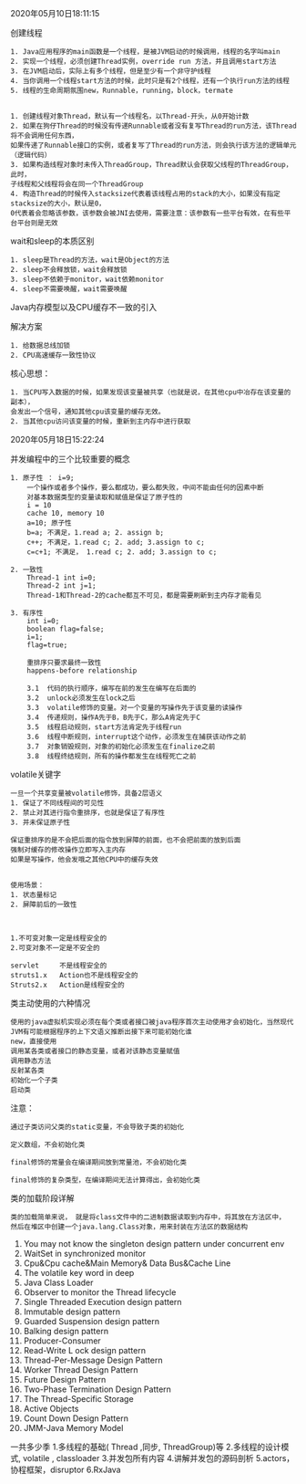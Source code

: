 2020年05月10日18:11:15

创建线程

    1. Java应用程序的main函数是一个线程，是被JVM启动的时候调用，线程的名字叫main
    2. 实现一个线程，必须创建Thread实例，override run 方法，并且调用start方法
    3. 在JVM启动后，实际上有多个线程，但是至少有一个非守护线程
    4. 当你调用一个线程start方法的时候，此时只是有2个线程，还有一个执行run方法的线程
    5. 线程的生命周期氛围new，Runnable，running，block，termate


    1. 创建线程对象Thread，默认有一个线程名，以Thread-开头，从0开始计数
    2. 如果在狗仔Thread的时候没有传递Runnable或者没有复写Thread的run方法，该Thread将不会调用任何东西，
    如果传递了Runnable接口的实例，或者复写了Thread的run方法，则会执行该方法的逻辑单元（逻辑代码）
    3. 如果构造线程对象时未传入ThreadGroup，Thread默认会获取父线程的ThreadGroup，此时，
    子线程和父线程将会在同一个ThreadGroup
    4. 构造Thread的时候传入stacksize代表着该线程占用的stack的大小，如果没有指定stacksize的大小，默认是0，
    0代表着会忽略该参数，该参数会被JNI去使用，需要注意：该参数有一些平台有效，在有些平台平台则是无效

wait和sleep的本质区别

    1. sleep是Thread的方法，wait是Object的方法
    2. sleep不会释放锁，wait会释放锁
    3. sleep不依赖于monitor，wait依赖monitor
    4. sleep不需要唤醒，wait需要唤醒


Java内存模型以及CPU缓存不一致的引入

解决方案
	
	1. 给数据总线加锁
	2. CPU高速缓存一致性协议

核心思想：

	1. 当CPU写入数据的时候，如果发现该变量被共享（也就是说，在其他cpu中冶存在该变量的副本），
	会发出一个信号，通知其他cpu该变量的缓存无效。
	2. 当其他cpu访问该变量的时候，重新到主内存中进行获取
	
	
	
2020年05月18日15:22:24

并发编程中的三个比较重要的概念

    1. 原子性 ： i=9;
        一个操作或者多个操作，要么都成功，要么都失败，中间不能由任何的因素中断
        对基本数据类型的变量读取和赋值是保证了原子性的
        i = 10
        cache 10, memory 10
        a=10; 原子性
        b=a; 不满足，1.read a; 2. assign b;
        c++; 不满足，1.read c; 2. add; 3.assign to c;
        c=c+1; 不满足， 1.read c; 2. add; 3.assign to c;
        
    2. 一致性
        Thread-1 int i=0;
        Thread-2 int j=1;
        Thread-1和Thread-2的cache都互不可见，都是需要刷新到主内存才能看见
        
    3. 有序性
	    int i=0;
	    boolean flag=false;
	    i=1;
	    flag=true;
	    
	    重排序只要求最终一致性
	    happens-before relationship
	    
	    3.1  代码的执行顺序，编写在前的发生在编写在后面的
	    3.2  unlock必须发生在lock之后
	    3.3  volatile修饰的变量。对一个变量的写操作先于该变量的读操作
	    3.4  传递规则，操作A先于B，B先于C，那么A肯定先于C
	    3.5  线程启动规则，start方法肯定先于线程run
	    3.6  线程中断规则，interrupt这个动作，必须发生在捕获该动作之前
	    3.7  对象销毁规则，对象的初始化必须发生在finalize之前
	    3.8  线程终结规则，所有的操作都发生在线程死亡之前
	    
	    
	    
	 

volatile关键字

    一旦一个共享变量被volatile修饰，具备2层语义
    1. 保证了不同线程间的可见性
    2. 禁止对其进行指令重排序，也就是保证了有序性
    3. 并未保证原子性
    
    保证重排序的是不会把后面的指令放到屏障的前面，也不会把前面的放到后面
    强制对缓存的修改操作立即写入主内存
    如果是写操作，他会发哦之其他CPU中的缓存失效


    使用场景：
    1. 状态量标记
    2. 屏障前后的一致性
    


    1.不可变对象一定是线程安全的
    2.可变对象不一定是不安全的
    
    servlet     不是线程安全的
    struts1.x   Action也不是线程安全的
    Struts2.x   Action是线程安全的



类主动使用的六种情况

	使用的java虚拟机实现必须在每个类或者接口被java程序首次主动使用才会初始化，当然现代JVM有可能根据程序的上下文语义推断出接下来可能初始化谁
	new，直接使用
	调用某各类或者接口的静态变量，或者对该静态变量赋值
	调用静态方法
	反射某各类
	初始化一个子类
	启动类
	

注意：

    通过子类访问父类的static变量，不会导致子类的初始化

    定义数组，不会初始化类

    final修饰的常量会在编译期间放到常量池，不会初始化类

    final修饰的复杂类型，在编译期间无法计算得出，会初始化类


类的加载阶段详解

    类的加载简单来说， 就是将class文件中的二进制数据读取到内存中，将其放在方法区中，
    然后在堆区中创建一个java.lang.Class对象，用来封装在方法区的数据结构
    
1. You may not know the singleton design pattern under concurrent env
2. WaitSet in synchronized monitor
3. Cpu&Cpu cache&Main Memory& Data Bus&Cache Line
4. The volatile key word in deep
5. Java Class Loader
6. Observer to monitor the Thread lifecycle
7. Single Threaded Execution design pattern
8. Immutable design pattern
9. Guarded Suspension design pattern
10. Balking design pattern
11. Producer-Consumer
12. Read-Write L ock design pattern
13. Thread-Per-Message Design Pattern
14. Worker Thread Design Pattern
15. Future Design Pattern
16. Two-Phase Termination Design Pattern
17. The Thread-Specific Storage
18. Active Objects
19. Count Down Design Pattern
20. JMM-Java Memory Model



一共多少季
1.多线程的基础( Thread ,同步, ThreadGroup)等
2.多线程的设计模式, volatile , classloader
3.并发包所有内容
4.讲解并发包的源码剖析
5.actors，协程框架，disruptor
6.RxJava